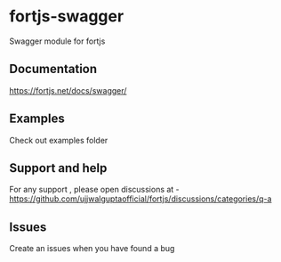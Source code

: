 # fortjs-swagger
Swagger module for fortjs

## Documentation

https://fortjs.net/docs/swagger/

## Examples

Check out examples folder

## Support and help

For any support , please open discussions at - https://github.com/ujjwalguptaofficial/fortjs/discussions/categories/q-a

## Issues

Create an issues when you have found a bug